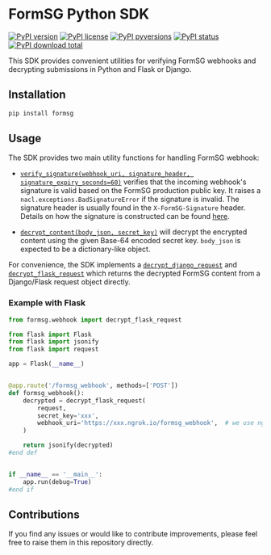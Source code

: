 # FormSG Python SDK

[![PyPI version](https://img.shields.io/pypi/v/formsg.svg)](https://pypi.python.org/pypi/formsg/)
[![PyPI license](https://img.shields.io/pypi/l/formsg.svg)](https://pypi.python.org/pypi/formsg/)
[![PyPI pyversions](https://img.shields.io/pypi/pyversions/formsg.svg)](https://pypi.python.org/pypi/formsg/)
[![PyPI status](https://img.shields.io/pypi/status/formsg.svg)](https://pypi.python.org/pypi/formsg/)
[![PyPI download total](https://img.shields.io/pypi/dm/formsg.svg)](https://pypi.python.org/pypi/formsg/)

This SDK provides convenient utilities for verifying FormSG webhooks and decrypting submissions in Python and Flask or Django.

## Installation

```bash
pip install formsg
```

## Usage

The SDK provides two main utility functions for handling FormSG webhook:

- [`verify_signature(webhook_uri, signature_header, signature_expiry_seconds=60)`](formsg/webhook.py) verifies that the incoming webhook's signature is valid based on the FormSG production public key.
It raises a `nacl.exceptions.BadSignatureError` if the signature is invalid.
The signature header is usually found in the `X-FormSG-Signature` header.
Details on how the signature is constructed can be found [here](https://github.com/opengovsg/formsg-javascript-sdk/#verifying-signatures-manually).

- [`decrypt_content(body_json, secret_key)`](formsg/webhook.py) will decrypt the encrypted content using the given Base-64 encoded secret key.
`body_json` is expected to be a dictionary-like object.

For convenience, the SDK implements a [`decrypt_django_request`](formsg/django.py) and [`decrypt_flask_request`](formsg/flask.py) which returns the decrypted FormSG content from a Django/Flask request object directly.

### Example with Flask

```python
from formsg.webhook import decrypt_flask_request

from flask import Flask
from flask import jsonify
from flask import request

app = Flask(__name__)


@app.route('/formsg_webhook', methods=['POST'])
def formsg_webhook():
    decrypted = decrypt_flask_request(
        request,
        secret_key='xxx',
        webhook_uri='https://xxx.ngrok.io/formsg_webhook',  # we use ngrok to test our webhooks locally
    )

    return jsonify(decrypted)
#end def


if __name__ == '__main__':
    app.run(debug=True)
#end if
```

## Contributions

If you find any issues or would like to contribute improvements, please feel free to raise them in this repository directly.
